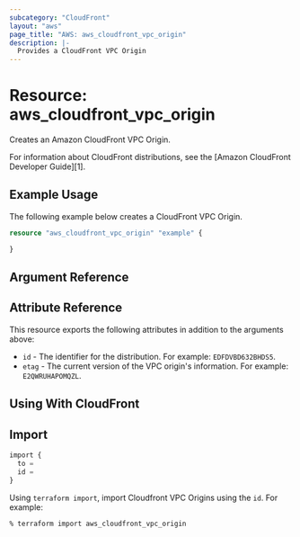 ```yaml
---
subcategory: "CloudFront"
layout: "aws"
page_title: "AWS: aws_cloudfront_vpc_origin"
description: |-
  Provides a CloudFront VPC Origin
---
```


# Resource: aws_cloudfront_vpc_origin

Creates an Amazon CloudFront VPC Origin.

For information about CloudFront distributions, see the
[Amazon CloudFront Developer Guide][1].

## Example Usage

The following example below creates a CloudFront VPC Origin.

```terraform
resource "aws_cloudfront_vpc_origin" "example" {

}
```

## Argument Reference

## Attribute Reference

This resource exports the following attributes in addition to the arguments above:

* `id` - The identifier for the distribution. For example: `EDFDVBD632BHDS5`.
* `etag` - The current version of the VPC origin's information.
   For example: `E2QWRUHAPOMQZL`.

## Using With CloudFront

## Import

```terraform
import {
  to = 
  id = 
}
```

Using `terraform import`, import Cloudfront VPC Origins using the `id`. For example:

```console
% terraform import aws_cloudfront_vpc_origin
```

